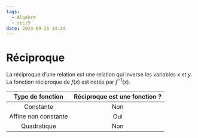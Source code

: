 ```yaml
---
tags:
  - Algebra
  - sec/5
date: 2023-09-25 14:34
---
```


# Réciproque

La réciproque d’une relation est une relation qui inverse les variables $x$ et $y$.
La fonction réciproque de $f(x)$ est notée par $f^{-1}(x)$.

|              Type de fonction               | Réciproque est une fonction ? |
|:-------------------------------------------:|:-----------------------------:|
|                  Constante                  |              Non              |
|            Affine non constante             |              Oui              |
|                 Quadratique                 |              Non              |